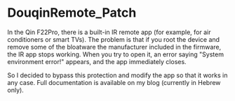 # DouqinRemote_Patch
In the Qin F22Pro, there is a built-in IR remote app (for example, for air conditioners or smart TVs). The problem is that if you root the device and remove some of the bloatware the manufacturer included in the firmware, the IR app stops working. When you try to open it, an error saying "System environment error!" appears, and the app immediately closes.

So I decided to bypass this protection and modify the app so that it works in any case.
 Full documentation is available on my blog (currently in Hebrew only).
